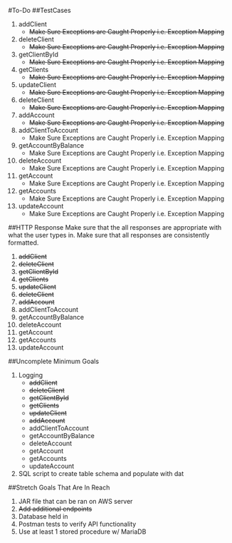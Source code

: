 #To-Do
##TestCases
1. addClient
   - ~~Make Sure Exceptions are Caught Properly i.e. Exception Mapping~~
2. deleteClient
   -  ~~Make Sure Exceptions are Caught Properly i.e. Exception Mapping~~
3. getClientById
   -  ~~Make Sure Exceptions are Caught Properly i.e. Exception Mapping~~
4. getClients
   -  ~~Make Sure Exceptions are Caught Properly i.e. Exception Mapping~~
5. updateClient
   -  ~~Make Sure Exceptions are Caught Properly i.e. Exception Mapping~~
6. deleteClient
   -  ~~Make Sure Exceptions are Caught Properly i.e. Exception Mapping~~
7. addAccount
   -  ~~Make Sure Exceptions are Caught Properly i.e. Exception Mapping~~
8. addClientToAccount
   -  Make Sure Exceptions are Caught Properly i.e. Exception Mapping
9.  getAccountByBalance
    - Make Sure Exceptions are Caught Properly i.e. Exception Mapping
10. deleteAccount
    -  Make Sure Exceptions are Caught Properly i.e. Exception Mapping
11. getAccount
    -  Make Sure Exceptions are Caught Properly i.e. Exception Mapping
12. getAccounts
    -  Make Sure Exceptions are Caught Properly i.e. Exception Mapping
13. updateAccount
    -  Make Sure Exceptions are Caught Properly i.e. Exception Mapping

##HTTP Response
Make sure that the all responses are appropriate with what the user
types in. Make sure that all responses are consistently formatted. 
1. ~~addClient~~
2. ~~deleteClient~~
3. ~~getClientById~~
4. ~~getClients~~
5. ~~updateClient~~
6. ~~deleteClient~~
7. ~~addAccount~~
8. addClientToAccount
9.  getAccountByBalance
10. deleteAccount
11. getAccount
12. getAccounts
13. updateAccount

##Uncomplete Minimum Goals
1. Logging
   * ~~addClient~~
   * ~~deleteClient~~
   * ~~getClientById~~
   * ~~getClients~~
   * ~~updateClient~~
   * ~~addAccount~~
   * addClientToAccount
   * getAccountByBalance
   * deleteAccount
   * getAccount
   * getAccounts
   * updateAccount
2. SQL script to create table schema and populate with dat

##Stretch Goals That Are In Reach
1. JAR file that can be ran on AWS server
2. ~~Add additional endpoints~~
3. Database held in 
4. Postman tests to verify API functionality
5. Use at least 1 stored procedure w/ MariaDB



